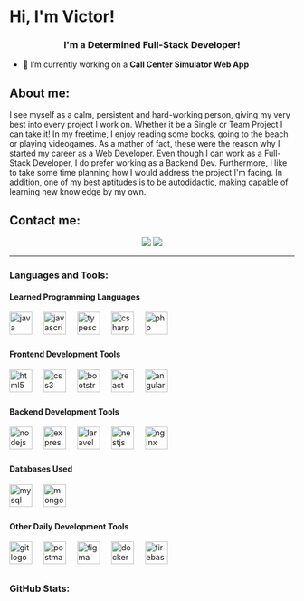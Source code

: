# Hi, I'm Victor!

<h3 align="center">I'm a Determined Full-Stack Developer!</h3>

- 🔭 I’m currently working on a **Call Center Simulator Web App**

## About me:
I see myself as a calm, persistent and hard-working person, giving my very best into every project I work on. Whether it be a Single or Team Project I can take it! 
In my freetime, I enjoy reading some books, going to the beach or playing videogames. As a mather of fact, these were the reason why I started my career as a Web Developer.
Even though I can work as a Full-Stack Developer, I do prefer working as a Backend Dev. Furthermore, I like to take some time planning how I would address the project I'm facing.
In addition, one of my best aptitudes is to be autodidactic, making capable of learning new knowledge by my own.

## Contact me:
<div align="center">
  <a href="mailto:vlougongs@gmail.com" target="_blank"><img src="https://img.shields.io/badge/Gmail-D14836?style=for-the-badge&logo=gmail&logoColor=white" /></a>
  <a href="https://linkedin.com/in/v%C3%ADctor-lourenco-gonz%C3%A1lez" target="_blank"><img src="https://img.shields.io/badge/LinkedIn-0A66C2?logo=linkedin&logoColor=white&style=for-the-badge" /></a>
</div>

---

<h3 align="left">Languages and Tools:</h3>
<div align="left">
  <h4>Learned Programming Languages</h4>
  <a href="https://www.java.com" target="_blank" rel="noreferrer" text-decoration="none"><img src="https://cdn.jsdelivr.net/gh/devicons/devicon/icons/java/java-original.svg" height="40" alt="java logo"  /></a>
  <img width="12" />
  <a href="https://developer.mozilla.org/en-US/docs/Web/JavaScript" target="_blank" rel="noreferrer"><img src="https://skillicons.dev/icons?i=js" height="40" alt="javascript logo"  /></a>
  <img width="12" />
  <a href="https://www.typescriptlang.org/" target="_blank" rel="noreferrer"><img src="https://skillicons.dev/icons?i=ts" height="40" alt="typescript logo"  /></a>
  <img width="12" />
  <a href="https://www.w3schools.com/cs/" target="_blank" rel="noreferrer"><img src="https://cdn.jsdelivr.net/gh/devicons/devicon/icons/csharp/csharp-original.svg" height="40" alt="csharp logo"  /></a>
  <img width="12" />
  <a href="https://www.php.net" target="_blank" rel="noreferrer"><img src="https://cdn.jsdelivr.net/gh/devicons/devicon/icons/php/php-original.svg" height="40" alt="php logo"  /></a>
</div>

###

<div align="left">
  <h4>Frontend Development Tools</h4>
  <a href="https://www.w3.org/html/" target="_blank" rel="noreferrer"><img src="https://cdn.jsdelivr.net/gh/devicons/devicon/icons/html5/html5-original.svg" height="40" alt="html5 logo"  /></a>
  <img width="12" />
  <a href="https://www.w3schools.com/css/" target="_blank" rel="noreferrer"><img src="https://cdn.jsdelivr.net/gh/devicons/devicon/icons/css3/css3-original.svg" height="40" alt="css3 logo"  /></a>
  <img width="12" />
  <a href="https://getbootstrap.com" target="_blank" rel="noreferrer"><img src="https://cdn.jsdelivr.net/gh/devicons/devicon/icons/bootstrap/bootstrap-original.svg" height="40" alt="bootstrap logo"  /></a>
  <img width="12" />
  <a href="https://reactjs.org/" target="_blank" rel="noreferrer"><img src="https://cdn.jsdelivr.net/gh/devicons/devicon/icons/react/react-original.svg" height="40" alt="react logo"  /></a>
  <img width="12" />
  <a href="https://angular.io" target="_blank" rel="noreferrer"><img src="https://cdn.jsdelivr.net/gh/devicons/devicon/icons/angularjs/angularjs-original.svg" height="40" alt="angularjs logo"  /></a>
</div>

###

<div align="left">
  <h4>Backend Development Tools</h4>
  <a href="https://nodejs.org" target="_blank" rel="noreferrer"><img src="https://cdn.jsdelivr.net/gh/devicons/devicon/icons/nodejs/nodejs-original.svg" height="40" alt="nodejs logo"  /></a>
  <img width="12" />
  <a href="https://expressjs.com" target="_blank" rel="noreferrer"><img src="https://skillicons.dev/icons?i=express" height="40" alt="express logo"  /></a>
  <img width="12" />
  <a href="https://laravel.com/" target="_blank" rel="noreferrer"><img src="https://skillicons.dev/icons?i=laravel" height="40" alt="laravel logo"  /></a>
  <img width="12" />
  <a href="https://nestjs.com/" target="_blank" rel="noreferrer"><img src="https://skillicons.dev/icons?i=nestjs" height="40" alt="nestjs logo"  /></a>
  <img width="12" />
  <a href="https://www.nginx.com" target="_blank" rel="noreferrer"><img src="https://skillicons.dev/icons?i=nginx" height="40" alt="nginx logo"  /></a>
</div>

###

<div align="left">
  <h4>Databases Used</h4>
  <a href="https://www.mysql.com/" target="_blank" rel="noreferrer"><img src="https://cdn.jsdelivr.net/gh/devicons/devicon/icons/mysql/mysql-original.svg" height="40" alt="mysql logo"  /></a>
  <img width="12" />
  <a href="https://www.mongodb.com/" target="_blank" rel="noreferrer"><img src="https://skillicons.dev/icons?i=mongodb" height="40" alt="mongodb logo"  /></a>
</div>

###

<div align="left">
  <h4>Other Daily Development Tools</h4>
  <a href="https://git-scm.com/" target="_blank" rel="noreferrer"><img src="https://cdn.jsdelivr.net/gh/devicons/devicon/icons/git/git-original.svg" height="40" alt="git logo"  /></a>
  <img width="12" />
  <a href="https://postman.com" target="_blank" rel="noreferrer"><img src="https://skillicons.dev/icons?i=postman" height="40" alt="postman logo"  /></a>
  <img width="12" />
  <a href="https://www.figma.com/" target="_blank" rel="noreferrer"><img src="https://cdn.jsdelivr.net/gh/devicons/devicon/icons/figma/figma-original.svg" height="40" alt="figma logo"  /></a>
  <img width="12" />
  <a href="https://www.docker.com/" target="_blank" rel="noreferrer"><img src="https://skillicons.dev/icons?i=docker" height="40" alt="docker logo"  /></a>
  <img width="12" />
  <a href="https://firebase.google.com/" target="_blank" rel="noreferrer"><img src="https://skillicons.dev/icons?i=firebase" height="40" alt="firebase logo"  /></a>
</div>

##

<h3 align="left">GitHub Stats:</h3>
